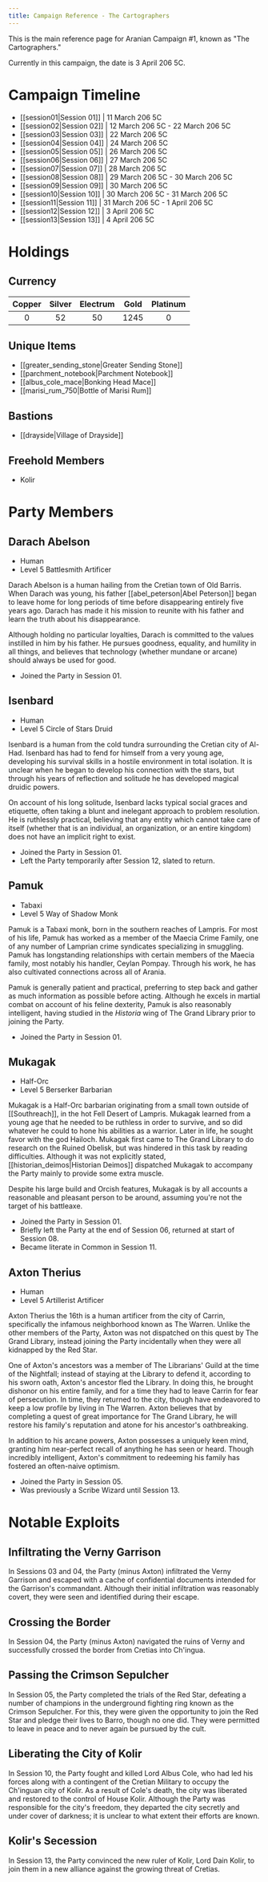 ```yaml
---
title: Campaign Reference - The Cartographers
---
```

This is the main reference page for Aranian Campaign #1, known as "The Cartographers."

Currently in this campaign, the date is 3 April 206 5C.
# Campaign Timeline
- [[session01|Session 01]] | 11 March 206 5C
- [[session02|Session 02]] | 12 March 206 5C - 22 March 206 5C
- [[session03|Session 03]] | 22 March 206 5C
- [[session04|Session 04]] | 24 March 206 5C
- [[session05|Session 05]] | 26 March 206 5C
- [[session06|Session 06]] | 27 March 206 5C
- [[session07|Session 07]] | 28 March 206 5C
- [[session08|Session 08]] | 29 March 206 5C - 30 March 206 5C
- [[session09|Session 09]] | 30 March 206 5C
- [[session10|Session 10]] | 30 March 206 5C - 31 March 206 5C
- [[session11|Session 11]] | 31 March 206 5C - 1 April 206 5C
- [[session12|Session 12]] | 3 April 206 5C
- [[session13|Session 13]] | 4 April 206 5C

# Holdings
## Currency
| Copper | Silver | Electrum | Gold | Platinum |
| :----: | :----: | :------: | :--: | :------: |
|   0    |   52   |    50    | 1245 |    0     |
## Unique Items
- [[greater_sending_stone|Greater Sending Stone]]
- [[parchment_notebook|Parchment Notebook]]
- [[albus_cole_mace|Bonking Head Mace]]
- [[marisi_rum_750|Bottle of Marisi Rum]]
## Bastions
- [[drayside|Village of Drayside]]
## Freehold Members
- Kolir

# Party Members
## Darach Abelson
- Human
- Level 5 Battlesmith Artificer

Darach Abelson is a human hailing from the Cretian town of Old Barris. When Darach was young, his father [[abel_peterson|Abel Peterson]] began to leave home for long periods of time before disappearing entirely five years ago. Darach has made it his mission to reunite with his father and learn the truth about his disappearance. 

Although holding no particular loyalties, Darach is committed to the values instilled in him by his father. He pursues goodness, equality, and humility in all things, and believes that technology (whether mundane or arcane) should always be used for good. 
- Joined the Party in Session 01.
## Isenbard
- Human
- Level 5 Circle of Stars Druid

Isenbard is a human from the cold tundra surrounding the Cretian city of Al-Had. Isenbard has had to fend for himself from a very young age, developing his survival skills in a hostile environment in total isolation. It is unclear when he began to develop his connection with the stars, but through his years of reflection and solitude he has developed magical druidic powers. 

On account of his long solitude, Isenbard lacks typical social graces and etiquette, often taking a blunt and inelegant approach to problem resolution. He is ruthlessly practical, believing that any entity which cannot take care of itself (whether that is an individual, an organization, or an entire kingdom) does not have an implicit right to exist. 
- Joined the Party in Session 01.
- Left the Party temporarily after Session 12, slated to return.
## Pamuk
- Tabaxi
- Level 5 Way of Shadow Monk

Pamuk is a Tabaxi monk, born in the southern reaches of Lampris. For most of his life, Pamuk has worked as a member of the Maecia Crime Family, one of any number of Lamprian crime syndicates specializing in smuggling. Pamuk has longstanding relationships with certain members of the Maecia family, most notably his handler, Ceylan Pompay. Through his work, he has also cultivated connections across all of Arania.

Pamuk is generally patient and practical, preferring to step back and gather as much information as possible before acting. Although he excels in martial combat on account of his feline dexterity, Pamuk is also reasonably intelligent, having studied in the *Historia* wing of The Grand Library prior to joining the Party. 
- Joined the Party in Session 01.
## Mukagak
- Half-Orc
- Level 5 Berserker Barbarian

Mukagak is a Half-Orc barbarian originating from a small town outside of [[Southreach]], in the hot Fell Desert of Lampris. Mukagak learned from a young age that he needed to be ruthless in order to survive, and so did whatever he could to hone his abilities as a warrior. Later in life, he sought favor with the god Hailoch. Mukagak first came to The Grand Library to do research on the Ruined Obelisk, but was hindered in this task by reading difficulties. Although it was not explicitly stated, [[historian_deimos|Historian Deimos]] dispatched Mukagak to accompany the Party mainly to provide some extra muscle.

Despite his large build and Orcish features, Mukagak is by all accounts a reasonable and pleasant person to be around, assuming you're not the target of his battleaxe. 
- Joined the Party in Session 01.
- Briefly left the Party at the end of Session 06, returned at start of Session 08.
- Became literate in Common in Session 11.

## Axton Therius
- Human
- Level 5 Artillerist Artificer

Axton Therius the 16th is a human artificer from the city of Carrin, specifically the infamous neighborhood known as The Warren. Unlike the other members of the Party, Axton was not dispatched on this quest by The Grand Library, instead joining the Party incidentally when they were all kidnapped by the Red Star. 

One of Axton's ancestors was a member of The Librarians' Guild at the time of the Nightfall; instead of staying at the Library to defend it, according to his sworn oath, Axton's ancestor fled the Library. In doing this, he brought dishonor on his entire family, and for a time they had to leave Carrin for fear of persecution. In time, they returned to the city, though have endeavored to keep a low profile by living in The Warren. Axton believes that by completing a quest of great importance for The Grand Library, he will restore his family's reputation and atone for his ancestor's oathbreaking.

In addition to his arcane powers, Axton possesses a uniquely keen mind, granting him near-perfect recall of anything he has seen or heard. Though incredibly intelligent, Axton's commitment to redeeming his family has fostered an often-naive optimism. 
- Joined the Party in Session 05.
- Was previously a Scribe Wizard until Session 13.

# Notable Exploits
## Infiltrating the Verny Garrison
In Sessions 03 and 04, the Party (minus Axton) infiltrated the Verny Garrison and escaped with a cache of confidential documents intended for the Garrison's commandant. Although their initial infiltration was reasonably covert, they were seen and identified during their escape.
## Crossing the Border
In Session 04, the Party (minus Axton) navigated the ruins of Verny and successfully crossed the border from Cretias into Ch'ingua.
## Passing the Crimson Sepulcher
In Session 05, the Party completed the trials of the Red Star, defeating a number of champions in the underground fighting ring known as the Crimson Sepulcher. For this, they were given the opportunity to join the Red Star and pledge their lives to Barro, though no one did. They were permitted to leave in peace and to never again be pursued by the cult.
## Liberating the City of Kolir
In Session 10, the Party fought and killed Lord Albus Cole, who had led his forces along with a contingent of the Cretian Military to occupy the Ch'inguan city of Kolir. As a result of Cole's death, the city was liberated and restored to the control of House Kolir. Although the Party was responsible for the city's freedom, they departed the city secretly and under cover of darkness; it is unclear to what extent their efforts are known. 
## Kolir's Secession
In Session 13, the Party convinced the new ruler of Kolir, Lord Dain Kolir, to join them in a new alliance against the growing threat of Cretias. 
